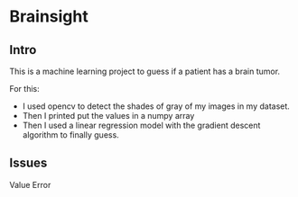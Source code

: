 # Brainsight
## Intro

This is a machine learning project to guess if a patient has a brain tumor.

For this:
* I used opencv to detect the shades of gray of my images in my dataset. 
* Then I printed put the values in a numpy array
* Then I used a linear regression model with the gradient descent algorithm to finally guess.

## Issues
Value Error

